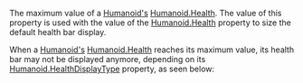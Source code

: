 The maximum value of a [Humanoid's](https://create.roblox.com/docs/reference/engine/classes/Humanoid) [Humanoid.Health](https://create.roblox.com/docs/reference/engine/classes/Humanoid#Health). The value
of this property is used with the value of the [Humanoid.Health](https://create.roblox.com/docs/reference/engine/classes/Humanoid#Health) property
to size the default health bar display.

When a [Humanoid's](https://create.roblox.com/docs/reference/engine/classes/Humanoid) [Humanoid.Health](https://create.roblox.com/docs/reference/engine/classes/Humanoid#Health) reaches its maximum value,
its health bar may not be displayed anymore, depending on its
[Humanoid.HealthDisplayType](https://create.roblox.com/docs/reference/engine/classes/Humanoid#HealthDisplayType) property, as seen below: